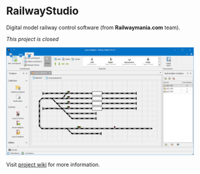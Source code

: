 # RailwayStudio
Digital model railway control software (from **Railwaymania.com** team).

*This project is closed*

![](https://github.com/gllortc/railwaystudio/blob/master/docs/Images/railwaystudio.png?raw=true)

Visit [project wiki](https://github.com/gllortc/railwaystudio/wiki) for more information.
